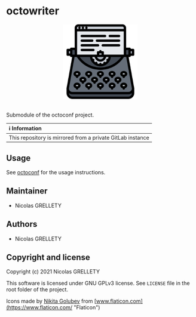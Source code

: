 # octowriter

<p align="center">
  <img width="200" height="200" src="ressources/logo.png">
  <br/><br/>
</p>

Submodule of the octoconf project.

| :information_source: Information |
|:-------------------------------------------------------------|
| This repository is mirrored from a private GitLab instance |

## Usage

See [octoconf](https://gitlab.internal.lan/octo-project/octoconf "octoconf") for the usage instructions.

## Maintainer

- Nicolas GRELLETY

## Authors

- Nicolas GRELLETY

## Copyright and license

Copyright (c) 2021 Nicolas GRELLETY

This software is licensed under GNU GPLv3 license. See `LICENSE` file in the root folder of the project.

Icons made by [Nikita Golubev](https://www.flaticon.com/authors/nikita-golubev "Nikita Golubev") from [www.flaticon.com](https://www.flaticon.com/ "Flaticon")

